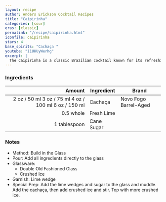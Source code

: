 ```yaml
---
layout: recipe
author: Anders Erickson Cocktail Recipes
title: "Caipirinha"
categories: [sour]
eras: [classic]
permalink: "/recipe/caipirinha.html"
iconfile: caipirinha
stars: 4
base_spirits: "Cachaça "
youtube: "i1UHUyWerhg"
excerpt: |
  The Caipirinha is a classic Brazilian cocktail known for its refreshing and tangy flavor. It's made with a few simple ingredients: cachaça, lime, sugar, and ice.
---
```


### Ingredients

|       Amount | Ingredient | Brand                 |
| -----------: | ---------- | --------------------- |
|         <span class="onex active">2 oz / 50 ml</span> <span class="onehalfx">3 oz / 75 ml</span> <span class="twox">4 oz / 100 ml</span> <span class="threex">6 oz / 150 ml</span> | Cachaça    | Novo Fogo Barrel-Aged |
|    0.5 whole | Fresh Lime |
| 1 tablespoon | Cane Sugar |

### Notes

- Method: Build in the Glass
- Pour: Add all ingredients directly to the glass
- Glassware:
  - Double Old Fashioned Glass
  - Crushed Ice
- Garnish: Lime wedge
- Special Prep: Add the lime wedges and sugar to the glass and muddle. Add the cachaça, then add crushed ice and stir. Top with more crushed ice.
